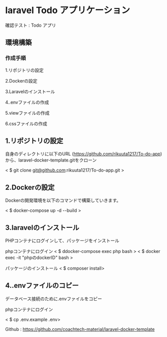 # laravel Todo アプリケーション
確認テスト : Todo アプリ

## 環境構築


### 作成手順
1.リポジトリの設定 

2.Dockerの設定

3.Laravelのインストール

4..envファイルの作成

5.viewファイルの作成

6.cssファイルの作成

## 1.リポジトリの設定

自身のディレクトリに以下のURL (https://github.com/rikuuta1217/To-do-app) から、laravel-docker-template.gitをクローン

< $ git clone git@github.com:rikuuta1217/To-do-app.git >

## 2.Dockerの設定

Dockerの開発環境を以下のコマンドで構築していきます。

< $ docker-compose up -d --build >

## 3.laravelのインストール

PHPコンテナにログインして、パッケージをインストール

phpコンテナにログイン
< $ ddocker-compose exec php bash >
< $ docker exec -it "phpのdockerID" bash >

パッケージのインストール
< $ composer install>

## 4..envファイルのコピー

データベース接続のために.envファイルをコピー

phpコンテナにログイン

< $ cp .env.example .env>








Github : https://github.com/coachtech-material/laravel-docker-template

